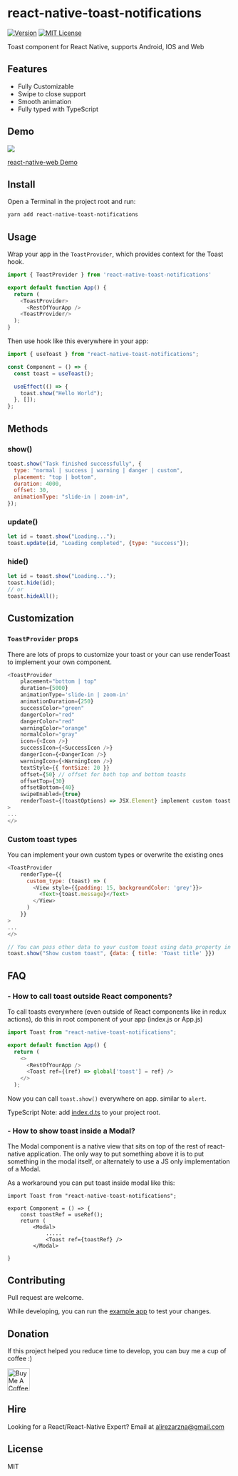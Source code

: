 # react-native-toast-notifications

[![Version][version-badge]][package]
[![MIT License][license-badge]][license]

Toast component for React Native, supports Android, IOS and Web

## Features

- Fully Customizable
- Swipe to close support
- Smooth animation
- Fully typed with TypeScript

## Demo

![](https://user-images.githubusercontent.com/61647712/124135853-72742d80-da99-11eb-95f8-893281862e96.gif)

[react-native-web Demo](https://arnnis.github.io/react-native-toast-notifications/)

## Install

Open a Terminal in the project root and run:

```sh
yarn add react-native-toast-notifications
```

## Usage

Wrap your app in the `ToastProvider`, which provides context for the Toast hook.

```js
import { ToastProvider } from 'react-native-toast-notifications'

export default function App() {
  return (
    <ToastProvider>
      <RestOfYourApp />
    <ToastProvider/>
  );
}
```

Then use hook like this everywhere in your app:

```js
import { useToast } from "react-native-toast-notifications";

const Component = () => {
  const toast = useToast();

  useEffect(() => {
    toast.show("Hello World");
  }, []);
};
```

## Methods

### show()

```js
toast.show("Task finished successfully", {
  type: "normal | success | warning | danger | custom",
  placement: "top | bottom",
  duration: 4000,
  offset: 30,
  animationType: "slide-in | zoom-in",
});
```

### update()

```js
let id = toast.show("Loading...");
toast.update(id, "Loading completed", {type: "success"});
```

### hide()

```js
let id = toast.show("Loading...");
toast.hide(id);
// or
toast.hideAll();
```

## Customization

### `ToastProvider` props

There are lots of props to customize your toast or your can use renderToast to implement your own component.

```js
<ToastProvider
    placement="bottom | top"
    duration={5000}
    animationType='slide-in | zoom-in'
    animationDuration={250}
    successColor="green"
    dangerColor="red"
    dangerColor="red"
    warningColor="orange"
    normalColor="gray"
    icon={<Icon />}
    successIcon={<SuccessIcon />}
    dangerIcon={<DangerIcon />}
    warningIcon={<WarningIcon />}
    textStyle={{ fontSize: 20 }}
    offset={50} // offset for both top and bottom toasts
    offsetTop={30}
    offsetBottom={40}
    swipeEnabled={true}
    renderToast={(toastOptions) => JSX.Element} implement custom toast component.
>
...
</>
```

### Custom toast types

You can implement your own custom types or overwrite the existing ones

```js
<ToastProvider
    renderType={{
      custom_type: (toast) => (
        <View style={{padding: 15, backgroundColor: 'grey'}}>
          <Text>{toast.message}</Text>
        </View>
      )
    }}
>
...
</>

// You can pass other data to your custom toast using data property in show method.
toast.show("Show custom toast", {data: { title: 'Toast title' }})
```

## FAQ

### - How to call toast outside React components?

To call toasts everywhere (even outside of React components like in redux actions), do this in root component of your app (index.js or App.js)

```js
import Toast from "react-native-toast-notifications";

export default function App() {
  return (
    <>
      <RestOfYourApp />
      <Toast ref={(ref) => global['toast'] = ref} />
    </>
  );
```

Now you can call `toast.show()` everywhere on app. similar to `alert`.

TypeScript Note: add [index.d.ts](/example/index.d.ts) to your project root.

### - How to show toast inside a Modal?

The Modal component is a native view that sits on top of the rest of react-native application. The only way to put something above it is to put something in the modal itself, or alternately to use a JS only implementation of a Modal.

As a workaround you can put toast inside modal like this:

```
import Toast from "react-native-toast-notifications";

export Component = () => {
    const toastRef = useRef();
    return (
        <Modal>
            .....
            <Toast ref={toastRef} />
        </Modal>

}
```

## Contributing

Pull request are welcome.

While developing, you can run the [example app](/example) to test your changes.

## Donation

If this project helped you reduce time to develop, you can buy me a cup of coffee :)

<a href="https://www.buymeacoffee.com/arnnis" target="_blank"><img src="https://cdn.buymeacoffee.com/buttons/default-red.png" alt="Buy Me A Coffee" height="50" ></a>

## Hire

Looking for a React/React-Native Expert? Email at alirezarzna@gmail.com

## License

MIT

[version-badge]: https://img.shields.io/npm/v/react-native-toast-notifications.svg?style=flat-square
[package]: https://www.npmjs.com/package/react-native-toast-notifications
[license-badge]: https://img.shields.io/static/v1?label=License&message=MIT&color=success&style=flat-square
[license]: https://github.com/arnnis/react-native-toast-notifications/blob/master/LICENSE
